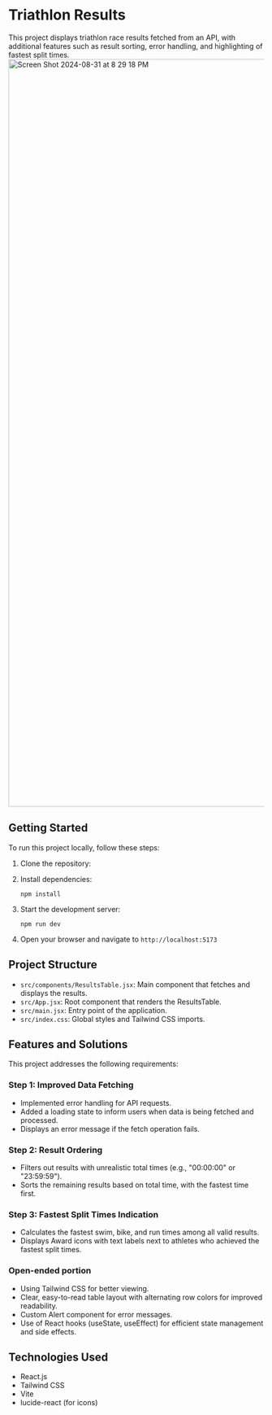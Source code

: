 # Triathlon Results

This project displays triathlon race results fetched from an API, with additional features such as result sorting, error handling, and highlighting of fastest split times.
<img width="1470" alt="Screen Shot 2024-08-31 at 8 29 18 PM" src="https://github.com/user-attachments/assets/92e2b367-9fd8-4e56-b595-04bf45df9694">


## Getting Started

To run this project locally, follow these steps:

1. Clone the repository:

2. Install dependencies:

   ```
   npm install
   ```

3. Start the development server:

   ```
   npm run dev
   ```

4. Open your browser and navigate to `http://localhost:5173`

## Project Structure

- `src/components/ResultsTable.jsx`: Main component that fetches and displays the results.
- `src/App.jsx`: Root component that renders the ResultsTable.
- `src/main.jsx`: Entry point of the application.
- `src/index.css`: Global styles and Tailwind CSS imports.

## Features and Solutions

This project addresses the following requirements:

### Step 1: Improved Data Fetching

- Implemented error handling for API requests.
- Added a loading state to inform users when data is being fetched and processed.
- Displays an error message if the fetch operation fails.

### Step 2: Result Ordering

- Filters out results with unrealistic total times (e.g., "00:00:00" or "23:59:59").
- Sorts the remaining results based on total time, with the fastest time first.

### Step 3: Fastest Split Times Indication

- Calculates the fastest swim, bike, and run times among all valid results.
- Displays Award icons with text labels next to athletes who achieved the fastest split times.

### Open-ended portion

- Using Tailwind CSS for better viewing.
- Clear, easy-to-read table layout with alternating row colors for improved readability.
- Custom Alert component for error messages.
- Use of React hooks (useState, useEffect) for efficient state management and side effects.

## Technologies Used

- React.js
- Tailwind CSS
- Vite
- lucide-react (for icons)
